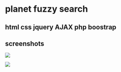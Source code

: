 # planet fuzzy search

## html css jquery AJAX php boostrap

## screenshots
![](screenshot/pic1.png)

![](screenshot/pic2.png)
